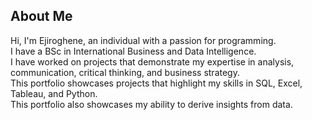 ## About Me

Hi, I'm Ejiroghene, an individual with a passion for programming.  
I have a BSc in International Business and Data Intelligence.  
I have worked on projects that demonstrate my expertise in analysis, communication, critical thinking, and business strategy.  
This portfolio showcases projects that highlight my skills in SQL, Excel, Tableau, and Python.  
This portfolio also showcases my ability to derive insights from data.
